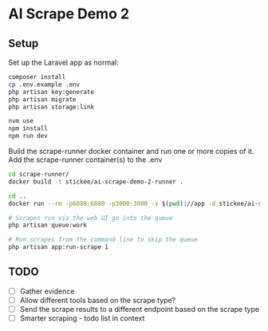 # AI Scrape Demo 2

## Setup

Set up the Laravel app as normal:

```bash
composer install
cp .env.example .env
php artisan key:generate
php artisan migrate
php artisan storage:link

nvm use
npm install
npm run dev
```

Build the scrape-runner docker container and run one or more copies of it.
Add the scrape-runner container(s) to the .env

```bash
cd scrape-runner/
docker build -t stickee/ai-scrape-demo-2-runner .

cd ..
docker run --rm -p6080:6080 -p3000:3000 -v $(pwd)://app -d stickee/ai-scrape-demo-2-runner

# Scrapes run via the web UI go into the queue
php artisan queue:work

# Run scrapes from the command line to skip the queue
php artisan app:run-scrape 1
```

## TODO

- [ ] Gather evidence
- [ ] Allow different tools based on the scrape type?
- [ ] Send the scrape results to a different endpoint based on the scrape type
- [ ] Smarter scraping - todo list in context
